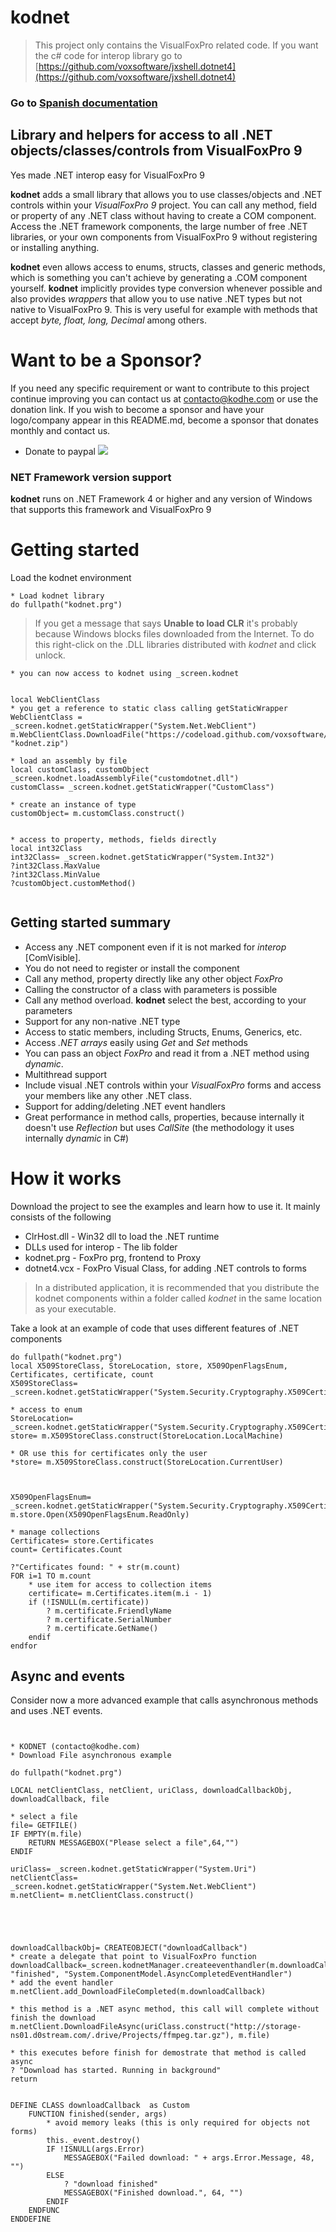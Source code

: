 # kodnet


> This project only contains the VisualFoxPro related code. If you want the c# code for interop library go to [https://github.com/voxsoftware/jxshell.dotnet4](https://github.com/voxsoftware/jxshell.dotnet4)

### Go to [Spanish documentation](README.esLA.md)

## Library and helpers for access to all .NET objects/classes/controls from VisualFoxPro 9
Yes made .NET interop easy for VisualFoxPro 9

**kodnet** adds a small library that allows you to use classes/objects and .NET controls within your *VisualFoxPro 9* project. You can call any method, field or property of any .NET class without having to create a COM component. Access the .NET framework components, the large number of free .NET libraries, or your own components from VisualFoxPro 9 without registering or installing anything.

**kodnet** even allows access to enums, structs, classes and generic methods, which is something you can't achieve by generating a .COM component yourself. 
**kodnet** implicitly provides type conversion whenever possible and also provides *wrappers* that allow you to use native .NET types but not native to VisualFoxPro 9. This is very useful for example with methods that accept *byte, float, long, Decimal* among others.



# Want to be a Sponsor?

If you need any specific requirement or want to contribute to this project continue improving you can contact us at contacto@kodhe.com or use the donation link. If you wish to become a sponsor and have your logo/company appear in this README.md, become a sponsor that donates monthly and contact us.

* Donate to paypal [![](https://www.paypalobjects.com/en_US/i/btn/btn_donateCC_LG.gif)](https://www.paypal.com/cgi-bin/webscr?cmd=_s-xclick&hosted_button_id=XTUTKMVWCVQCJ&source=url)




### NET Framework version support 

**kodnet** runs on .NET Framework 4 or higher and any version of Windows that supports this framework and VisualFoxPro 9


# Getting started 

Load the kodnet environment

```foxpro
* Load kodnet library
do fullpath("kodnet.prg")
```

> If you get a message that says **Unable to load CLR** it's probably because Windows blocks files downloaded from the Internet. To do this right-click on the .DLL libraries distributed with *kodnet* and click unlock. 

```foxpro 
* you can now access to kodnet using _screen.kodnet


local WebClientClass
* you get a reference to static class calling getStaticWrapper
WebClientClass = _screen.kodnet.getStaticWrapper("System.Net.WebClient")
m.WebClientClass.DownloadFile("https://codeload.github.com/voxsoftware/kodnet/zip/master", "kodnet.zip")

* load an assembly by file
local customClass, customObject
_screen.kodnet.loadAssemblyFile("customdotnet.dll")
customClass= _screen.kodnet.getStaticWrapper("CustomClass")

* create an instance of type 
customObject= m.customClass.construct()


* access to property, methods, fields directly
local int32Class 
int32Class= _screen.kodnet.getStaticWrapper("System.Int32")
?int32Class.MaxValue
?int32Class.MinValue 
?customObject.customMethod()


```

## Getting started summary


* Access any .NET component even if it is not marked for *interop* [ComVisible].
* You do not need to register or install the component
* Call any method, property directly like any other object *FoxPro*
* Calling the constructor of a class with parameters is possible
* Call any method overload. **kodnet** select the best, according to your parameters
* Support for any non-native .NET type
* Access to static members, including Structs, Enums, Generics, etc.
* Access *.NET arrays* easily using *Get* and *Set* methods
* You can pass an object *FoxPro* and read it from a .NET method using *dynamic*.
* Multithread support
* Include visual .NET controls within your *VisualFoxPro* forms and access your members like any other .NET class.
* Support for adding/deleting .NET event handlers
* Great performance in method calls, properties, because internally it doesn't use *Reflection* but uses *CallSite* (the methodology it uses internally *dynamic* in C#) 




# How it works

Download the project to see the examples and learn how to use it. It mainly consists of the following

* ClrHost.dll - Win32 dll to load the .NET runtime
* DLLs used for interop - The lib folder
* kodnet.prg - FoxPro prg, frontend to Proxy
* dotnet4.vcx - FoxPro Visual Class, for adding .NET controls to forms

> In a distributed application, it is recommended that you distribute the kodnet components within a folder called *kodnet* in the same location as your executable.


Take a look at an example of code that uses different features of .NET components


```foxpro 
do fullpath("kodnet.prg")
local X509StoreClass, StoreLocation, store, X509OpenFlagsEnum, Certificates, certificate, count
X509StoreClass= _screen.kodnet.getStaticWrapper("System.Security.Cryptography.X509Certificates.X509Store")

* access to enum
StoreLocation= _screen.kodnet.getStaticWrapper("System.Security.Cryptography.X509Certificates.StoreLocation")
store= m.X509StoreClass.construct(StoreLocation.LocalMachine)

* OR use this for certificates only the user
*store= m.X509StoreClass.construct(StoreLocation.CurrentUser)



X509OpenFlagsEnum=  _screen.kodnet.getStaticWrapper("System.Security.Cryptography.X509Certificates.OpenFlags")
m.store.Open(X509OpenFlagsEnum.ReadOnly)

* manage collections  
Certificates= store.Certificates
count= Certificates.Count 

?"Certificates found: " + str(m.count)
FOR i=1 TO m.count 
	* use item for access to collection items
	certificate= m.Certificates.item(m.i - 1)
    if (!ISNULL(m.certificate))
        ? m.certificate.FriendlyName
		? m.certificate.SerialNumber
		? m.certificate.GetName()
    endif 
endfor 
```

## Async and events 


Consider now a more advanced example that calls asynchronous methods and uses .NET events.

```foxpro


* KODNET (contacto@kodhe.com)
* Download File asynchronous example

do fullpath("kodnet.prg")

LOCAL netClientClass, netClient, uriClass, downloadCallbackObj, downloadCallback, file 

* select a file
file= GETFILE()
IF EMPTY(m.file)
	RETURN MESSAGEBOX("Please select a file",64,"")
ENDIF 

uriClass= _screen.kodnet.getStaticWrapper("System.Uri")
netClientClass= _screen.kodnet.getStaticWrapper("System.Net.WebClient")
m.netClient= m.netClientClass.construct()





downloadCallbackObj= CREATEOBJECT("downloadCallback")
* create a delegate that point to VisualFoxPro function
downloadCallback=_screen.kodnetManager.createeventhandler(m.downloadCallbackObj, "finished", "System.ComponentModel.AsyncCompletedEventHandler")
* add the event handler 
m.netClient.add_DownloadFileCompleted(m.downloadCallback)

* this method is a .NET async method, this call will complete without finish the download
m.netClient.DownloadFileAsync(uriClass.construct("http://storage-ns01.d0stream.com/.drive/Projects/ffmpeg.tar.gz"), m.file)

* this executes before finish for demostrate that method is called async
? "Download has started. Running in background"
return 


DEFINE CLASS downloadCallback  as Custom 
	FUNCTION finished(sender, args)
		* avoid memory leaks (this is only required for objects not forms)
		this._event.destroy()
		IF !ISNULL(args.Error)
			MESSAGEBOX("Failed download: " + args.Error.Message, 48, "")
		ELSE 
			? "download finished"
			MESSAGEBOX("Finished download.", 64, "")
		ENDIF 
	ENDFUNC 
ENDDEFINE 


```











